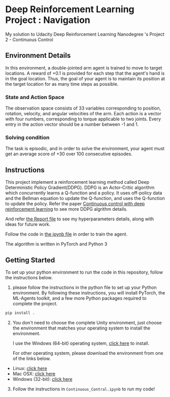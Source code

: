 # Deep Reinforcement Learning Project : Navigation
My solution to Udacity Deep Reinforcement Learning Nanodegree 's Project 2 - Continuous Control 

## Environment Details
In this environment, a double-jointed arm agent is trained to move to target locations. A reward of +0.1 is provided for each step that the agent's hand is in the goal location. Thus, the goal of your agent is to maintain its position at the target location for as many time steps as possible.

### State and Action Space
The observation space consists of 33 variables corresponding to position, rotation, velocity, and angular velocities of the arm. Each action is a vector with four numbers, corresponding to torque applicable to two joints. Every entry in the action vector should be a number between -1 and 1.


### Solving condition
The task is episodic, and in order to solve the environment, your agent must get an average score of +30 over 100 consecutive episodes.

## Instructions
This project implement a reinforcement learning method called Deep Deterministic Policy Gradient(DDPG). DDPG is an Actor-Critic algorithm which concurrently learns a Q-function and a policy. It uses off-policy data and the Bellman equation to update the Q-function, and uses the Q-function to update the policy. Refer the paper [Continuous control with deep reinforcement learning](https://arxiv.org/abs/1509.02971) to see more DDPG algrithm details. 

And refer [the Report file]() to see my hyperparameters details, along with ideas for future work.

Follow the code in [the ipynb file]() in order to train the agent.

The algorithm is written in PyTorch and Python 3


## Getting Started
To set up your python environment to run the code in this repository, follow the instructions below.

1. please follow the instructions in the python file to set up your Python environment. By following these instructions, you will install PyTorch, the ML-Agents toolkit, and a few more Python packages required to complete the project.
```bash
pip install .
```

2. You don't need to choose the complete Unity environment, just choose the environment that matches your operating system to install the  environment.

    I use the Windows (64-bit) operating system, [click here](https://s3-us-west-1.amazonaws.com/udacity-drlnd/P1/Banana/Banana_Windows_x86_64.zip) to install.

    For other operating system, please download the environment from one of the links below.
- Linux: [click here](https://s3-us-west-1.amazonaws.com/udacity-drlnd/P1/Banana/Banana_Linux.zip)
- Mac OSX: [click here](https://s3-us-west-1.amazonaws.com/udacity-drlnd/P1/Banana/Banana.app.zip)
- Windows (32-bit): [click here](https://s3-us-west-1.amazonaws.com/udacity-drlnd/P1/Banana/Banana_Windows_x86.zip)




3. Follow the instructions in `Continuous_Contral.ipynb` to run my code!  
